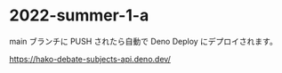 # 2022-summer-1-a

main ブランチに PUSH されたら自動で Deno Deploy にデプロイされます。

https://hako-debate-subjects-api.deno.dev/

